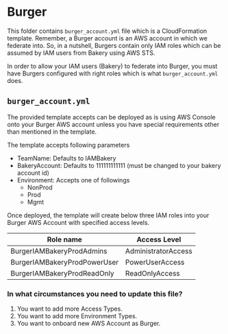# Burger

This folder contains `burger_account.yml` file which is a CloudFormation template. Remember, a Burger account is an AWS account in which we federate into. So, in a nutshell, Burgers contain only IAM roles which can be assumed by IAM users from Bakery using AWS STS.

In order to allow your IAM users (Bakery) to federate into Burger, you must have Burgers configured with right roles which is what `burger_account.yml` does.

## `burger_account.yml`

The provided template accepts can be deployed as is using AWS Console onto your Burger AWS account unless you have special requirements other than mentioned in the template.

The template accepts following parameters

- TeamName: Defaults to IAMBakery
- BakeryAccount: Defaults to 111111111111 (must be changed to your bakery account id)
- Environment: Accepts one of followings
  - NonProd
  - Prod
  - Mgmt

Once deployed, the template will create below three IAM roles into your Burger AWS Account with specified access levels.

| Role name | Access Level |
|--|--|
| BurgerIAMBakeryProdAdmins | AdministratorAccess |
| BurgerIAMBakeryProdPowerUser | PowerUserAccess |
| BurgerIAMBakeryProdReadOnly | ReadOnlyAccess |

### In what circumstances you need to update this file?

1. You want to add more Access Types.
2. You want to add more Environment Types.
3. You want to onboard new AWS Account as Burger.
